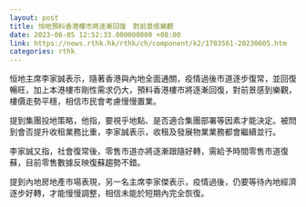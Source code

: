 ```yaml
---
layout: post
title: 恒地預料香港樓市將逐漸回復　對前景感樂觀
date: 2023-06-05 12:52:33.000000000 +08:00
link: https://news.rthk.hk/rthk/ch/component/k2/1703561-20230605.htm
categories: rthk
---
```


恒地主席李家誠表示，隨著香港與內地全面通關，疫情過後市道逐步復常，並回復暢旺，加上本港樓市剛性需求仍大，預料香港樓市將逐漸回復，對前景感到樂觀，樓價走勢平穩，相信市民會考慮慢慢置業。

提到集團投地策略，他指，要視乎地點、是否適合集團部署等因素才能決定。被問到會否提升收租業務比重，李家誠表示，收租及發展物業業務都會繼續並行。

李家誠又指，社會復常後，零售市道亦將逐漸跟隨好轉，需給予時間零售市道復蘇，目前零售數據反映復蘇趨勢不錯。

提到內地房地產市場表現，另一名主席李家傑表示，疫情過後，仍要等待內地經濟逐步好轉，才能慢慢調整，相信未能於短期內完全恢復。
